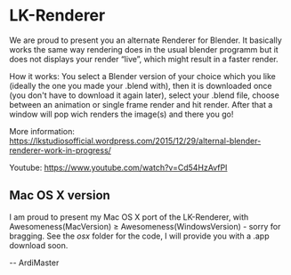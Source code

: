 # LK-Renderer
We are proud to present you an alternate Renderer for Blender.
It basically works the same way rendering does in the usual blender programm but it does not displays your render “live”, which might result in a faster render.

How it works:
You select a Blender version of your choice which you like (ideally the one you made your .blend with), then it is downloaded once (you don't have to download it again later), select your .blend file, choose between an animation or single frame render and hit render. After that a window will pop wich renders the image(s) and there you go!

More information: https://lkstudiosofficial.wordpress.com/2015/12/29/alternal-blender-renderer-work-in-progress/

Youtube: https://www.youtube.com/watch?v=Cd54HzAvfPI

## Mac OS X version
I am proud to present my Mac OS X port of the LK-Renderer, with Awesomeness(MacVersion) ≥ Awesomeness(WindowsVersion) - sorry for bragging. See the _osx_ folder for the code, I will provide you with a .app download soon.

-- ArdiMaster
